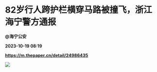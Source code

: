 # 82岁行人跨护栏横穿马路被撞飞，浙江海宁警方通报
**@海宁公安**

**2023-10-19 08:19**

**https://m.thepaper.cn/detail/24986435**

![](https://imagecloud.thepaper.cn/thepaper/image/274/747/477.jpg)